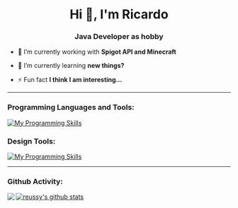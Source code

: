 <h1 align="center">Hi 👋, I'm Ricardo</h1>
<h3 align="center">Java Developer as hobby</h3>

- 🔭 I’m currently working with **Spigot API and Minecraft**

- 🌱 I’m currently learning **new things?**

- ⚡ Fun fact **I think I am interesting...**

---

### Programming Languages and Tools:
[![My Programming Skills](https://skillicons.dev/icons?i=java,eclipse,idea,atom,discord,git,github,gradle,maven,mysql,sqlite&perline=6)](https://skillicons.dev)

### Design Tools:
[![My Programming Skills](https://skillicons.dev/icons?i=figma,xd,ai,ps&perline=6)](https://skillicons.dev)

---

### Github Activity:

<a href="https://github.com/reussy">
  <img align="left" src="https://github-readme-stats.vercel.app/api/top-langs/?username=reussy&theme=react"/>
  </a>

<a href="https://github.com/reussy">
 <img align="center" src="https://github-readme-stats.vercel.app/api?username=reussy&show_icons=true&theme=react&line_height=27" alt="reussy's github stats"/>
</a>

